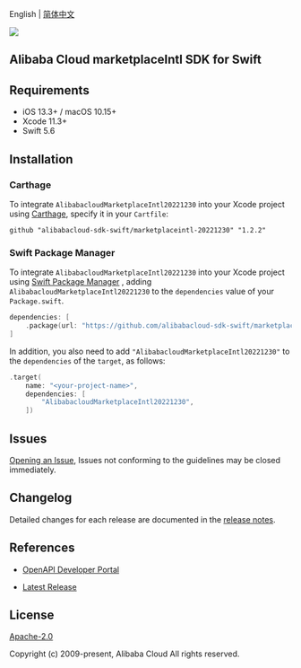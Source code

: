 English | [简体中文](README-CN.md)

![](https://aliyunsdk-pages.alicdn.com/icons/AlibabaCloud.svg)

## Alibaba Cloud marketplaceIntl SDK for Swift

## Requirements

- iOS 13.3+ / macOS 10.15+
- Xcode 11.3+
- Swift 5.6

## Installation

### Carthage

To integrate `AlibabacloudMarketplaceIntl20221230` into your Xcode project using [Carthage](https://github.com/Carthage/Carthage), specify it in your `Cartfile`:

```ogdl
github "alibabacloud-sdk-swift/marketplaceintl-20221230" "1.2.2"
```

### Swift Package Manager

To integrate `AlibabacloudMarketplaceIntl20221230` into your Xcode project using [Swift Package Manager](https://swift.org/package-manager/) , adding `AlibabacloudMarketplaceIntl20221230` to the `dependencies` value of your `Package.swift`.

```swift
dependencies: [
    .package(url: "https://github.com/alibabacloud-sdk-swift/marketplaceintl-20221230.git", from: "1.2.2")
]
```

In addition, you also need to add `"AlibabacloudMarketplaceIntl20221230"` to the `dependencies` of the `target`, as follows:

```swift
.target(
    name: "<your-project-name>",
    dependencies: [
        "AlibabacloudMarketplaceIntl20221230",
    ])
```

## Issues

[Opening an Issue](https://github.com/alibabacloud-sdk-swift/marketplaceintl-20221230/issues/new), Issues not conforming to the guidelines may be closed immediately.

## Changelog

Detailed changes for each release are documented in the [release notes](./ChangeLog.txt).

## References

* [OpenAPI Developer Portal](https://next.api.alibabacloud.com/home)
- [Latest Release](https://github.com/alibabacloud-sdk-swift/marketplaceintl-20221230)

## License

[Apache-2.0](http://www.apache.org/licenses/LICENSE-2.0)

Copyright (c) 2009-present, Alibaba Cloud All rights reserved.
